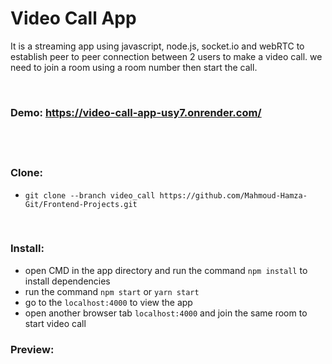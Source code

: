 # Video Call App
It is a streaming app using javascript, node.js, socket.io and webRTC to establish peer to peer connection between 2 users to make a video call.
we need to join a room using a room number then start the call.

<br/>

### Demo: https://video-call-app-usy7.onrender.com/ <br/><br/>

<br/>

### Clone:
- `git clone --branch video_call https://github.com/Mahmoud-Hamza-Git/Frontend-Projects.git`

  <br/>

### Install:
- open CMD in the app directory and run the command `npm install` to install dependencies
- run the command `npm start` or `yarn start`
- go to the `localhost:4000` to view the app
- open another browser tab `localhost:4000` and join the same room to start video call
  <br/>
  
### Preview:
<img src="https://github.com/Mahmoud-Hamza-Git/Frontend-Projects/assets/86957735/f8c7e730-6216-4845-bd90-0380f17fb5ec" alt=""/>

<br/><br/>

<img src="https://github.com/Mahmoud-Hamza-Git/Frontend-Projects/assets/86957735/c121e69c-07ab-49b0-a929-20c19dd532ca" alt=""/>
